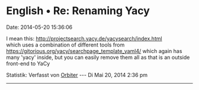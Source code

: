 English • Re: Renaming Yacy
===========================

Date: 2014-05-20 15:36:06

I mean this: <http://projectsearch.yacy.de/yacysearch/index.html>\
which uses a combination of different tools from
<https://gitorious.org/yacy/searchpage_template_yaml4/> which again has
many \'yacy\' inside, but you can easily remove them all as that is an
outside front-end to YaCy

Statistik: Verfasst von
[Orbiter](http://forum.yacy-websuche.de/memberlist.php?mode=viewprofile&u=2)
--- Di Mai 20, 2014 2:36 pm

------------------------------------------------------------------------
